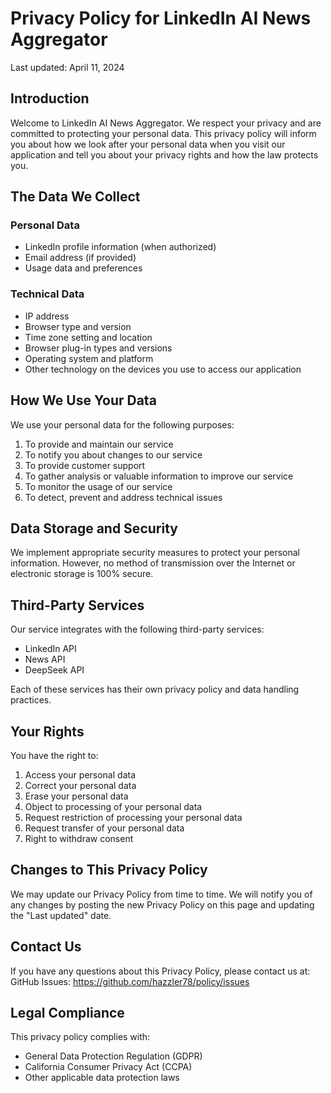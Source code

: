 # Privacy Policy for LinkedIn AI News Aggregator

Last updated: April 11, 2024

## Introduction

Welcome to LinkedIn AI News Aggregator. We respect your privacy and are committed to protecting your personal data. This privacy policy will inform you about how we look after your personal data when you visit our application and tell you about your privacy rights and how the law protects you.

## The Data We Collect

### Personal Data
- LinkedIn profile information (when authorized)
- Email address (if provided)
- Usage data and preferences

### Technical Data
- IP address
- Browser type and version
- Time zone setting and location
- Browser plug-in types and versions
- Operating system and platform
- Other technology on the devices you use to access our application

## How We Use Your Data

We use your personal data for the following purposes:
1. To provide and maintain our service
2. To notify you about changes to our service
3. To provide customer support
4. To gather analysis or valuable information to improve our service
5. To monitor the usage of our service
6. To detect, prevent and address technical issues

## Data Storage and Security

We implement appropriate security measures to protect your personal information. However, no method of transmission over the Internet or electronic storage is 100% secure.

## Third-Party Services

Our service integrates with the following third-party services:
- LinkedIn API
- News API
- DeepSeek API

Each of these services has their own privacy policy and data handling practices.

## Your Rights

You have the right to:
1. Access your personal data
2. Correct your personal data
3. Erase your personal data
4. Object to processing of your personal data
5. Request restriction of processing your personal data
6. Request transfer of your personal data
7. Right to withdraw consent

## Changes to This Privacy Policy

We may update our Privacy Policy from time to time. We will notify you of any changes by posting the new Privacy Policy on this page and updating the "Last updated" date.

## Contact Us

If you have any questions about this Privacy Policy, please contact us at:
GitHub Issues: https://github.com/hazzler78/policy/issues

## Legal Compliance

This privacy policy complies with:
- General Data Protection Regulation (GDPR)
- California Consumer Privacy Act (CCPA)
- Other applicable data protection laws 